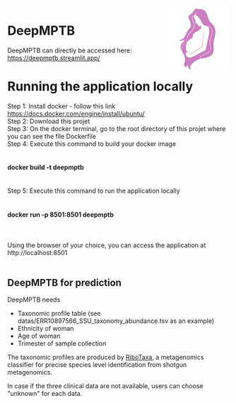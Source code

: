 <img align="right" src="datas/logo.png" width="150" alt="DeepMPTB logo"/>

# DeepMPTB

DeepMPTB can directly be accessed here: https://deepmptb.streamlit.app/

# Running the application locally
Step 1: Install docker - follow this link https://docs.docker.com/engine/install/ubuntu/ </br>
Step 2: Download this projet </br>
Step 3: On the docker terminal, go to the root directory of this projet where you can see the file Dockerfile </br>
Step 4: Execute this command to build your docker image </br>
&nbsp;&nbsp;<h4>docker build -t deepmptb</h4></br>
Step 5: Execute this command to run the application locally </br>
&nbsp;&nbsp;<h4>docker run -p 8501:8501 deepmptb</h4></br>
</br>
Using the browser of your choice, you can access the application at http://localhost:8501 </br>
</br>

## DeepMPTB for prediction

DeepMPTB needs
- Taxonomic profile table (see datas/ERR10897566_SSU_taxonomy_abundance.tsv as an example)
- Ethnicity of woman
- Age of woman 
- Trimester of sample collection

The taxonomic profiles are produced by <a class="reference external" href="https://github.com/oschakoory/RiboTaxa" target="_blank" rel="noopener noreferrer">RiboTaxa</a>, a metagenomics classifier for precise species level identification from shotgun metagenomics.

In case if the three clinical data are not available, users can choose "unknown" for each data.
